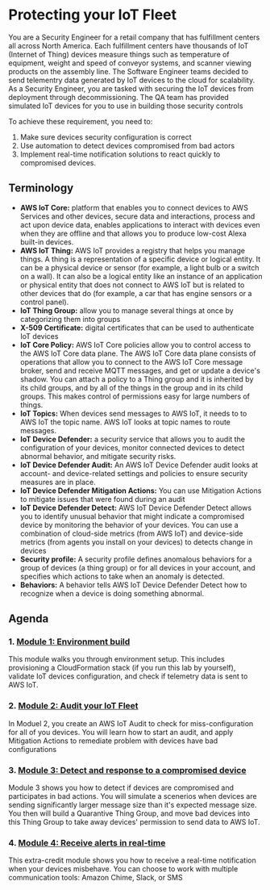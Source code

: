 # Protecting your IoT Fleet

You are a Security Engineer for a retail company that has fulfillment centers all across North America. Each fulfillment centers have thousands of IoT (Internet of Thing) devices measure things such as temperature of equipment, weight and speed of conveyor systems, and scanner viewing products on the assembly line. The Software Engineer teams decided to send telementry data generated by IoT devices to the cloud for scalability. As a Security Engineer, you are tasked with securing the IoT devices from deployment through decommissioning. The QA team has provided simulated IoT devices for you to use in building those security controls

To achieve these requirement, you need to:

   1. Make sure devices security configuration is correct
   2. Use automation to detect devices compromised from bad actors
   3. Implement real-time notification solutions to react quickly to compromised devices. 
   

## Terminology

   - **AWS IoT Core:** platform that enables you to connect devices to AWS Services and other devices, secure data and interactions, process and act upon device data, enables applications to interact with devices even when they are offline and that allows you to produce low-cost Alexa built-in devices.
   - **AWS IoT Thing:** AWS IoT provides a registry that helps you manage things. A thing is a representation of a specific device or logical entity. It can be a physical device or sensor (for example, a light bulb or a switch on a wall). It can also be a logical entity like an instance of an application or physical entity that does not connect to AWS IoT but is related to other devices that do (for example, a car that has engine sensors or a control panel).
   - **IoT Thing Group:** allow you to manage several things at once by categorizing them into groups
   - **X-509 Certificate:** digital certificates that can be used to authenticate IoT devices
   - **IoT Core Policy:** AWS IoT Core policies allow you to control access to the AWS IoT Core data plane. The AWS IoT Core data plane consists of operations that allow you to connect to the AWS IoT Core message broker, send and receive MQTT messages, and get or update a device's shadow. You can attach a policy to a Thing group and it is inherited by its child groups, and by all of the things in the group and in its child groups. This makes control of permissions easy for large numbers of things. 
   - **IoT Topics:** When devices send messages to AWS IoT, it needs to to AWS IoT the topic name. AWS IoT looks at topic names to route messages.
   - **IoT Device Defender:** a security service that allows you to audit the configuration of your devices, monitor connected devices to detect abnormal behavior, and mitigate security risks.
   - **IoT Device Defender Audit:** An AWS IoT Device Defender audit looks at account- and device-related settings and policies to ensure security measures are in place. 
   - **IoT Device Defender Mitigation Actions:** You can use Mitigation Actions to mitigate issues that were found during an audit
   - **IoT Device Defender Detect:** AWS IoT Device Defender Detect allows you to identify unusual behavior that might indicate a compromised device by monitoring the behavior of your devices. You can use a combination of cloud-side metrics (from AWS IoT) and device-side metrics (from agents you install on your devices) to detects change in devices
   - **Security profile:** A security profile defines anomalous behaviors for a group of devices (a thing group) or for all devices in your account, and specifies which actions to take when an anomaly is detected. 
   - **Behaviors:** A behavior tells AWS IoT Device Defender Detect how to recognize when a device is doing something abnormal.
   
   

## Agenda
### 1. [Module 1: Environment build](/Module%201:%20Environment%20build)
This module walks you through environment setup. This includes provisioning a CloudFormation stack (if you run this lab by yourself), validate IoT devices configuration, and check if telemetry data is sent to AWS IoT.

### 2. [Module 2: Audit your IoT Fleet](/Module%202:%20Audit%20your%20IoT%20Fleet)
In Moduel 2, you create an AWS IoT Audit to check for miss-configuration for all of you devices. You will learn how to start an audit, and apply Mitigation Actions to remediate problem with devices have bad configurations

### 3. [Module 3: Detect and response to a compromised device](/Module%203:%20Detect%20and%20response%20to%20a%20compromised%20device)
Module 3 shows you how to detect if devices are compromised and participates in bad actions. You will simulate a scenerios when devices are sending significantly larger message size than it's expected message size. You then will build a Quarantive Thing Group, and move bad devices into this Thing Group to take away devices' permission to send data to AWS IoT. 

### 4. [Module 4: Receive alerts in real-time](/Module%204:%20Receive%20alerts%20in%20real-time)
This extra-credit module shows you how to receive a real-time notification when your devices misbehave. You can choose to work with multiple communication tools: Amazon Chime, Slack, or SMS
